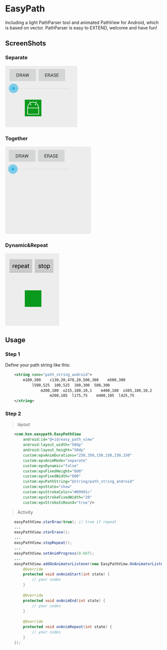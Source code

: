 # EasyPath
Including a light PathParser tool and animated PathView for Android, which is based on vector. PathParser is easy to EXTEND, welcome and have fun!

## ScreenShots
### Separate
![EasyPathSeparate](https://github.com/huzenan/EasyPath/blob/master/screenshots/easy_path_separate.gif)
### Together
![EasyPathTogether](https://github.com/huzenan/EasyPath/blob/master/screenshots/easy_path_together.gif)
### Dynamic&Repeat
![EasyPathRepeat](https://github.com/huzenan/EasyPath/blob/master/screenshots/easy_path_repeat.gif)

## Usage
### Step 1
Define your path string like this:
```xml
    <string name="path_string_android">
        m100,300    c130,20,470,20,500,300    m500,300
            l500,525  100,525  100,300  500,300
                m200,180  o215,180,10,1    m400,180  o385,180,10,2
                    m200,105  l175,75    m400,105  l425,75
    </string>
```
### Step 2
> layout

```xml
    <com.hzn.easypath.EasyPathView
        android:id="@+id/easy_path_view"
        android:layout_width="50dp"
        android:layout_height="50dp"
        custom:epvAnimDurations="250,350,150,150,150,150"
        custom:epvAnimMode="separate"
        custom:epvDynamic="false"
        custom:epvFixedHeight="600"
        custom:epvFixedWidth="600"
        custom:epvPathString="@string/path_string_android"
        custom:epvState="show"
        custom:epvStrokeColor="#09991c"
        custom:epvStrokeFixedWidth="20"
        custom:epvStrokeIsRound="true"/>
```
> Activity

```java
    easyPathView.starDraw(true); // true if repeat
    ...
    easyPathView.starErase();
    ...
    easyPathView.stopRepeat();
    ...
    easyPathView.setAnimProgress(0.66f);
    ...
    easyPathView.addOnAnimatorListener(new EasyPathView.OnAnimatorListener() {
        @Override
        protected void onAnimStart(int state) {
            // your codes
        }
        
        @Override
        protected void onAnimEnd(int state) {
            // your codes
        }
        
        @Override
        protected void onAnimRepeat(int state) {
            // your codes
        }
    });
```
